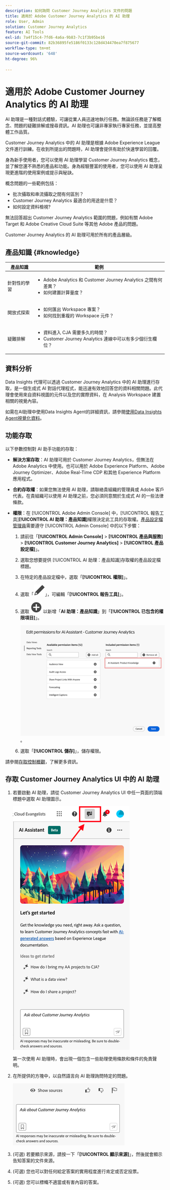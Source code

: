 ```yaml
---
description: 如何詢問 Customer Journey Analytics 文件的問題
title: 適用於 Adobe Customer Journey Analytics 的 AI 助理
role: User, Admin
solution: Customer Journey Analytics
feature: AI Tools
exl-id: 7a4f15c4-7fd6-4a6a-9b83-7c1f3b95be16
source-git-commit: 82b36895fe5186f0133c128d434470ea7f875677
workflow-type: tm+mt
source-wordcount: '648'
ht-degree: 96%

---
```



# 適用於 Adobe Customer Journey Analytics 的 AI 助理

AI 助理是一種對話式體驗，可讓從業人員迅速地執行任務。無論該任務是了解概念、問題的疑難排解或搜尋資訊。AI 助理也可讓非專家執行專家任務，並提高整體工作品質。

Customer Journey Analytics 中的 AI 助理是根據 Adobe Experience League 文件進行訓練。在收到所提出的問題時，AI 助理會提供有助於快速學習的回覆。

身為新手使用者，您可以使用 AI 助理學習 Customer Journey Analytics 概念，並了解您還不熟悉的產品和功能。身為經驗豐富的使用者，您可以使用 AI 助理呈現更進階的使用案例或提示與秘訣。

概念問題的一些範例包括：

* 批次攝取和串流攝取之間有何區別？
* Customer Journey Analytics 最適合的用途是什麼？
* 如何設定資料檢視?

無法回答超出 Customer Journey Analytics 範圍的問題，例如有關 Adobe Target 和 Adobe Creative Cloud Suite 等其他 Adobe 產品的問題。

Customer Journey Analytics 的 AI 助理可用於所有的產品層級。

## 產品知識 {#knowledge}

| 產品知識 | 範例 |
| --- | --- |
| 針對性的學習 | <ul><li>Adobe Analytics 和 Customer Journey Analytics 之間有何差異？</li><li>如何建置計算量度？</li></ul> |
| 開放式探索 | <ul><li>如何匯出 Workspace 專案？</li><li>如何找到重複的 Workspace 元件？</li></ul> |
| 疑難排解 | <ul><li>資料進入 CJA 需要多久的時間？</li><li>Customer Journey Analytics 連線中可以有多少個衍生欄位？</li></ul> |

## 資料分析

Data Insights 代理可以透過 Customer Journey Analytics 中的 AI 助理進行存取，是一個生成式 AI 對話代理程式，能迅速有效地回答您的資料相關問題。此代理會使用來自資料視圖的元件以及您的實際資料，在 Analysis Workspace 建置相關的視覺內容。

如需在AI助理中使用Data Insights Agent的詳細資訊，請參閱[使用Data Insights Agent視覺化資料](/help/data-analysis-ai.md)。

## 功能存取

以下參數控制對 AI 助手功能的存取：

* **解決方案存取**：AI 助理可用於 Customer Journey Analytics，但無法在 Adobe Analytics 中使用。也可以用於 Adobe Experience Platform、Adobe Journey Optimizer、Adobe Real-Time CDP 和其他 Experience Platform 應用程式。

* **合約存取權**：如果您無法使用 AI 助理，請聯絡貴組織的管理員或 Adobe 客戶代表。在貴組織可以使用 AI 助理之前，您必須同意關於生成式 AI 的一些法律條款。

* **權限**：在 [!UICONTROL Adobe Admin Console] 中，[!UICONTROL 報告工具]**[!UICONTROL AI 助理：產品知識]**&#x200B;權限決定此工具的存取權。[產品設定檔管理員](https://helpx.adobe.com/tw/enterprise/using/manage-product-profiles.html)需要遵守 [!UICONTROL Admin Console] 中的以下步驟：
   1. 請前往「**[!UICONTROL Admin Console]** > **[!UICONTROL 產品與服務]** > **[!UICONTROL Customer Journey Analytics]** > **[!UICONTROL 產品設定檔]**」。
   1. 選取您想要提供 [!UICONTROL AI 助理：產品知識]存取權的產品設定檔標題。
   1. 在特定的產品設定檔中，選取「**[!UICONTROL 權限]**」。
   1. 選取「![編輯](/help/assets/icons/Edit.svg)」，可編輯「**[!UICONTROL 報告工具]**」。
   1. 選取 ![AddCircle](/help/assets/icons/AddCircle.svg) 以新增「**AI 助理：產品知識**」到「**[!UICONTROL 已包含的權限項目]**」。

      ![新增權限](assets/ai-assistant-permissions.png)。

   1. 選取「**[!UICONTROL 儲存]**」，儲存權限。

請參閱[存取控制概觀](/help/technotes/access-control.md#access-control)，了解更多資訊。

## 存取 Customer Journey Analytics UI 中的 AI 助理

1. 若要啟動 AI 助理，請從 Customer Journey Analytics UI 中任一頁面的頂端標題中選取 AI 助理圖示。

   ![AI 助理圖示](assets/ai-asst1.png)

   第一次使用 AI 助理時，會出現一個包含一些助理使用條款和條件的免責聲明。

1. 在所提供的方塊中，以自然語言向 AI 助理詢問特定的問題。

   ![問題方塊](assets/ai-asst2.png)

1. (可選) 若要顯示來源，請按一下「**[!UICONTROL 顯示來源]**」，然後就會顯示告知答案的文件來源。

1. (可選) 您也可以對任何給定答案的實用程度進行肯定或否定投票。

1. (可選) 您可以標幟不適當或有害內容的答案。
